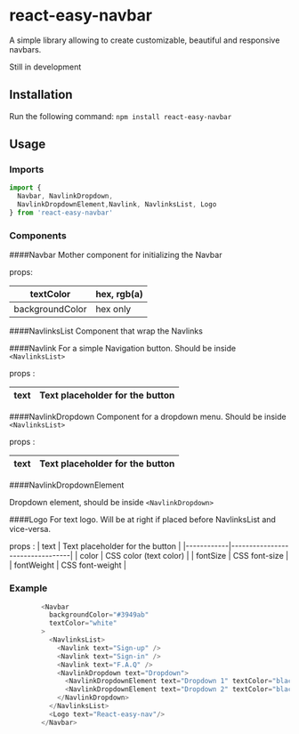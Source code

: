 # react-easy-navbar

A simple library allowing to create customizable, beautiful and responsive navbars.

Still in development

## Installation
Run the following command:
`npm install react-easy-navbar`

## Usage

### Imports 

```javascript
import {
  Navbar, NavlinkDropdown,
  NavlinkDropdownElement,Navlink, NavlinksList, Logo
} from 'react-easy-navbar'
```

### Components

####Navbar 
Mother component for initializing the Navbar

props:

| textColor       | hex, rgb(a) |
|-----------------|-------------|
| backgroundColor | hex only    |

####NavlinksList
Component that wrap the Navlinks

####Navlink
For a simple Navigation button. Should be inside
`<NavlinksList>`

props :

| text | Text placeholder for the button |
|------|---------------------------------|

####NavlinkDropdown
Component for a dropdown menu. Should be inside
`<NavlinksList>`

props :

| text | Text placeholder for the button |
|------|---------------------------------|

####NavlinkDropdownElement

Dropdown element, should be inside `<NavlinkDropdown>`

####Logo
For text logo. Will be at right if placed before NavlinksList and vice-versa.

props :
| text       | Text placeholder for the button |
|------------|---------------------------------|
| color      | CSS color (text color)          |
| fontSize   | CSS font-size                   |
| fontWeight | CSS font-weight                 |


### Example

```javascript
        <Navbar
          backgroundColor="#3949ab"
          textColor="white"
        >
          <NavlinksList>
            <Navlink text="Sign-up" />
            <Navlink text="Sign-in" />
            <Navlink text="F.A.Q" />
            <NavlinkDropdown text="Dropdown">
              <NavlinkDropdownElement text="Dropdown 1" textColor="black"/>
              <NavlinkDropdownElement text="Dropdown 2" textColor="black"/>
            </NavlinkDropdown>
          </NavlinksList>
          <Logo text="React-easy-nav"/>
        </Navbar>
```

